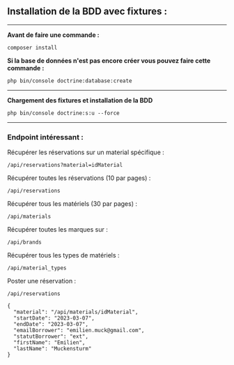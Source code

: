 
## Installation de la BDD avec fixtures :
***
**Avant de faire une commande :**
```
composer install
```
**Si la base de données n'est pas encore créer vous pouvez faire cette commande :**
```
php bin/console doctrine:database:create
```
***
**Chargement des fixtures et installation de la BDD**
```
php bin/console doctrine:s:u --force
```



***
### Endpoint intéressant :
Récupérer les réservations sur un material spécifique : 
```
/api/reservations?material=idMaterial
```
Récupérer toutes les réservations (10 par pages) :
```
/api/reservations
```
Récupérer tous les matériels (30 par pages) :
```
/api/materials
```
Récupérer toutes les marques sur :
```
/api/brands
```
Récupérer tous les types de matériels :
```
/api/material_types
```
Poster une réservation : 
```
/api/reservations

{
  "material": "/api/materials/idMaterial",
  "startDate": "2023-03-07",
  "endDate": "2023-03-07",
  "emailBorrower": "emilien.muck@gmail.com",
  "statutBorrower": "ext",
  "firstName": "Emilien",
  "lastName": "Muckensturm"
}
```